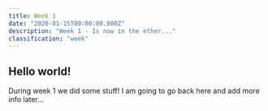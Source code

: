 ```yaml
---
title: Week 1
date: "2020-01-15T00:00:00.000Z"
description: "Week 1 - Is now in the ether..."
classification: "week"
---
```


## Hello world!

During week 1 we did some stuff! I am going to go back here and add more info later...
